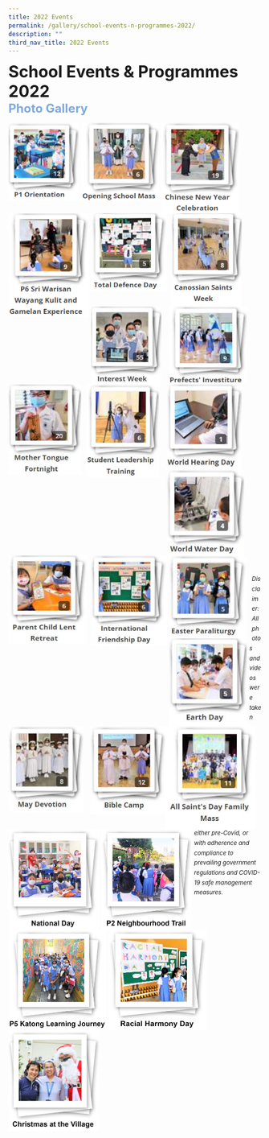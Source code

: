 ```yaml
---
title: 2022 Events
permalink: /gallery/school-events-n-programmes-2022/
description: ""
third_nav_title: 2022 Events
---
```

<font size=6><b>School Events & Programmes 2022</b></font><br>
<font size=5 color="#7daadf"><b>Photo Gallery</b></font>


<center>

<p><a href="https://staging.d2nutevx25vdua.amplifyapp.com/gallery/2022/P1-Orientation"><img src="/images/Our%20Stories/P1%20Orientation.png" style="width:140px;height:155px;margin-right:5px;" align="left"></a></p>

<p><a href="https://staging.d2nutevx25vdua.amplifyapp.com/gallery/2022/Opening-School-Mass"><img src="/images/Our%20Stories/Opening%20School%20Mass.png" style="width:155px;height:155px;margin-right:5px;" align="left"></a></p>

<p><a href="https://staging.d2nutevx25vdua.amplifyapp.com/gallery/2022/CNY-Celebration"><img src="/images/Our%20Stories/Chinese%20New%20Year%20Celebration.png" style="width:155px;height:180px;margin-right:5px;" align="left"></a></p>

<p><a href="https://staging.d2nutevx25vdua.amplifyapp.com/gallery/2022/P6-Sri-Warisan-Wayang-Kulit-n-Gamelan-Exp"><img src="/images/Our%20Stories/P6%20Sri%20Warisan%20Wayang%20Kulit%20and%20Gamelan%20Experience.png" style="width:160px;height:205px;margin-right:5px;" align="left"></a></p>

<br><br><br><br><br><br>

<p><a href="https://staging.d2nutevx25vdua.amplifyapp.com/gallery/2022/Total-Defence-Day"><img src="/images/Our%20Stories/Total%20Defence%20Day.png" style="width:150px;height:155px;margin-right:10px;" align="left"></a></p>

<p><a href="https://staging.d2nutevx25vdua.amplifyapp.com/gallery/2022/Canossian-Saints-Week"><img src="/images/Our%20Stories/Canossian%20Saints%20Week.png" style="width:140px;height:185px;margin-right:15px;" align="left"></a></p>


<p><a href="https://staging.d2nutevx25vdua.amplifyapp.com/gallery/2022/Interest-Week/"><img src="/images/Our%20Stories/Interest%20Week%202022.jpg" style="width:140px;height:155px;margin-right:15px;" align="left"></a></p>


<p><a href="https://staging.d2nutevx25vdua.amplifyapp.com/gallery/2022/Prefects-Investiture/"><img src="/images/Our%20Stories/Prefects'%20Investiture%202022.jpg" style="width:155px;height:155px;margin-right:5px;" align="left"></a></p>

<br><br><br><br><br><br>

<p><a href="https://staging.d2nutevx25vdua.amplifyapp.com/gallery/2022/mother-tongue-fortnight/"><img src="/images/Our%20Stories/Mother%20Tongue%20Fortnight%202022.jpg" style="width:145px;height:180px;margin-right:10px;" align="left"></a></p>


<p><a href="https://staging.d2nutevx25vdua.amplifyapp.com/gallery/2022/student-leadership-training/"><img src="/images/Our%20Stories/Student%20Leadership%20Training%202022.jpg" style="width:145px;height:185px;margin-right:15px;" align="left"></a></p>

<p><a href="https://staging.d2nutevx25vdua.amplifyapp.com/gallery/2022/world-hearing-day/"><img src="/images/Our%20Stories/World%20Hearing%20Day%202022.jpg" style="width:150px;height:170px;margin-right:13px;" align="left"></a></p>


<p><a href="https://staging.d2nutevx25vdua.amplifyapp.com/gallery/2022/world-water-day/"><img src="/images/Our%20Stories/World%20Water%20Day%202022.jpg" style="width:155px;height:170px;margin-right:10px;" align="left"></a></p>

<br><br><br><br><br><br>

<p><a href="https://staging.d2nutevx25vdua.amplifyapp.com/gallery/2022/parent-child-lent-retreat/"><img src="/images/Our%20Stories/Parent%20Child%20Lent%20Retreat%202022.jpg" style="width:155px;height:175px;margin-right:10px;" align="left"></a></p>


<p><a href="https://staging.d2nutevx25vdua.amplifyapp.com/gallery/2022/international-friendship-day/"><img src="/images/Our%20Stories/International%20Friendship%20Day%202022.jpg" style="width:150px;height:180px;margin-right:5px;" align="left"></a></p>


<p><a href="https://staging.d2nutevx25vdua.amplifyapp.com/gallery/2022/easter-paraliturgy/"><img src="/images/Our%20Stories/Easter%20Paraliturgy%202022.jpg" style="width:155px;height:165px;margin-right:10px;" align="left"></a></p>


<p><a href="https://staging.d2nutevx25vdua.amplifyapp.com/gallery/2022/earth-day/">
<img src="/images/Our%20Stories/Earth%20Day%202022.jpg" style="width:155px;height:175px;margin-right:5px;" align="left"></a></p>

<br><br><br><br><br><br>


<p><a href="https://staging.d2nutevx25vdua.amplifyapp.com/gallery/2022/may-devotion/"><img src="/images/Our%20Stories/May%20Devotion%202022.jpg" style="width:150px;height:170px;margin-right:13px;" align="left"></a></p>


<p><a href="https://staging.d2nutevx25vdua.amplifyapp.com/gallery/2022/bible-camp/">
<img src="/images/Our%20Stories/Bible%20Camp%202022.jpg" style="width:150px;height:175px;margin-right:0px;" align="left"></a></p>


<p><a href="https://staging.d2nutevx25vdua.amplifyapp.com/gallery/2022/all-saints-day-family-mass/"><img src="/images/Our%20Stories/All%20Saint's%20Day%20Family%20Mass%202022.jpg" style="width:180px;height:205px;margin-right:5px;" align="left"></a></p>

<br><br><br><br><br><br>

<p><a href="https://staging.d2nutevx25vdua.amplifyapp.com/our-stories/2022-Events/national-day/"><img src="/images/Our%20Stories/National%20Day%20-%20Cover%20Photo%20(Main).jpg" style="width:180px;height:200px;margin-right:5px;" align="left"></a></p>


<p><a href="https://staging.d2nutevx25vdua.amplifyapp.com/our-stories/2022-Events/P2-Neighbourhood-Trail/"><img src="/images/Our%20Stories/P2%20Neighbourhood%20Trail%20-%20Cover%20Photo.jpg" style="width:180px;height:200px;margin-right:5px;" align="left"></a></p>


<p><a href="https://staging.d2nutevx25vdua.amplifyapp.com/our-stories/2022-Events/P5-Katong-Learning-Journey/"><img src="/images/Our%20Stories/P5%20Katong%20Learning%20Journey%20-%20Cover%20Page.jpg" style="width:195px;height:200px;margin-right:5px;" align="left"></a></p>


<p><a href="https://staging.d2nutevx25vdua.amplifyapp.com/our-stories/2022-Events/Racial-Harmony-Day/"><img src="/images/Our%20Stories/Racial%20Harmony%20-%20Cover%20Photo.jpg" style="width:195px;height:200px;margin-right:5px;" align="left"></a></p>

<br><br><br><br><br><br>

<p><a href="https://staging.d2nutevx25vdua.amplifyapp.com/our-stories/2022-Events/permalink/Christmas-at-the-Village/"><img src="/images/Our%20Stories/Christmas%20at%20the%20Village%20-%20Cover%20Photo.jpg" style="width:180px;height:200px;margin-right:5px;" align="left"></a></p>

</center>


<br><br><br><br><br><br><br><br><br><br><br><br>
<sup><em>Disclaimer: All photos and videos were taken either pre-Covid, or with adherence and compliance to prevailing government regulations and COVID-19 safe management measures.</em></sup>
